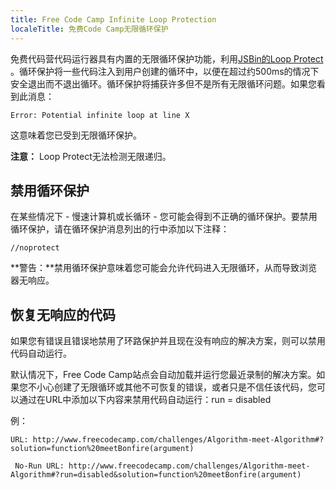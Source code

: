 ```yaml
---
title: Free Code Camp Infinite Loop Protection
localeTitle: 免费Code Camp无限循环保护
---
```

免费代码营代码运行器具有内置的无限循环保护功能，利用[JSBin的Loop Protect](https://github.com/jsbin/loop-protect) 。循环保护将一些代码注入到用户创建的循环中，以便在超过约500ms的情况下安全退出而不退出循环。循环保护将捕获许多但不是所有无限循环问题。如果您看到此消息：

`Error: Potential infinite loop at line X`

这意味着您已受到无限循环保护。

**注意：** Loop Protect无法检测无限递归。

## 禁用循环保护

在某些情况下 - 慢速计算机或长循环 - 您可能会得到不正确的循环保护。要禁用循环保护，请在循环保护消息列出的行中添加以下注释：

`//noprotect`

**警告：**禁用循环保护意味着您可能会允许代码进入无限循环，从而导致浏览器无响应。

## 恢复无响应的代码

如果您有错误且错误地禁用了环路保护并且现在没有响应的解决方案，则可以禁用代码自动运行。

默认情况下，Free Code Camp站点会自动加载并运行您最近录制的解决方案。如果您不小心创建了无限循环或其他不可恢复的错误，或者只是不信任该代码，您可以通过在URL中添加以下内容来禁用代码自动运行：run = disabled

例：
```
URL: http://www.freecodecamp.com/challenges/Algorithm-meet-Algorithm#?solution=function%20meetBonfire(argument) 
 
 No-Run URL: http://www.freecodecamp.com/challenges/Algorithm-meet-Algorithm#?run=disabled&solution=function%20meetBonfire(argument) 

```